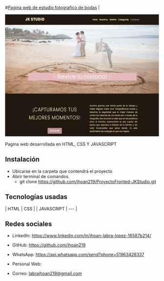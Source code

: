 #[Pagina web de estudio fotografico de bodas](https://proyecto-frontend-jk-studio.vercel.app/) | 


<img src="assets/img/captura.png" height="400"/>



 
 
Pagina web desarrollada en HTML, CSS Y JAVASCRIPT

## Instalación
- Ubicarse en la carpeta que contendrá el proyecto
- Abrir terminal de comandos
  - git clone https://github.com/jhoan219/ProyectoFronted-JKStudio.git
  

## Tecnologías usadas
| HTML | CSS |
| JAVASCRIPT | --- |
 

## Redes sociales
- LinkedIn: https://www.linkedin.com/in/jhoan-labra-lopez-16587b214/

- GitHub: https://github.com/jhoan219


- WhatsApp: https://api.whatsapp.com/send?phone=51963428337

- Personal Web:  

- Correo: labrajhoan219@gmail.com

